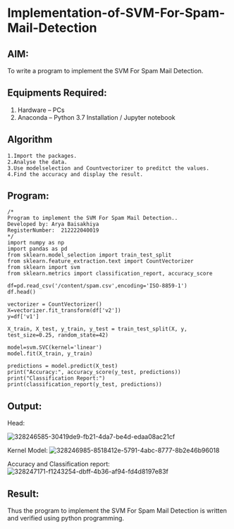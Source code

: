 # Implementation-of-SVM-For-Spam-Mail-Detection

## AIM:
To write a program to implement the SVM For Spam Mail Detection.

## Equipments Required:
1. Hardware – PCs
2. Anaconda – Python 3.7 Installation / Jupyter notebook

## Algorithm
```
1.Import the packages.
2.Analyse the data.
3.Use modelselection and Countvectorizer to preditct the values.
4.Find the accuracy and display the result.
```
## Program:
```
/*
Program to implement the SVM For Spam Mail Detection..
Developed by: Arya Baisakhiya
RegisterNumber:  212222040019
*/
import numpy as np
import pandas as pd
from sklearn.model_selection import train_test_split
from sklearn.feature_extraction.text import CountVectorizer
from sklearn import svm
from sklearn.metrics import classification_report, accuracy_score

df=pd.read_csv('/content/spam.csv',encoding='ISO-8859-1')
df.head()

vectorizer = CountVectorizer()
X=vectorizer.fit_transform(df['v2'])
y=df['v1']

X_train, X_test, y_train, y_test = train_test_split(X, y, test_size=0.25, random_state=42)

model=svm.SVC(kernel='linear')
model.fit(X_train, y_train)

predictions = model.predict(X_test)
print("Accuracy:", accuracy_score(y_test, predictions))
print("Classification Report:")
print(classification_report(y_test, predictions))
```

## Output:
Head:

![328246585-30419de9-fb21-4da7-be4d-edaa08ac21cf](https://github.com/aryabaisakhiya/Implementation-of-SVM-For-Spam-Mail-Detection/assets/119393645/89622344-b84a-4052-abb2-8143ecb9d5c7)

Kernel Model:
![328246985-8518412e-5791-4abc-8777-8b2e46b96018](https://github.com/aryabaisakhiya/Implementation-of-SVM-For-Spam-Mail-Detection/assets/119393645/9377319c-1c38-4ae0-9040-6a1b15b725ee)

Accuracy and Classification report:
![328247171-f1243254-dbff-4b36-af94-fd4d8197e83f](https://github.com/aryabaisakhiya/Implementation-of-SVM-For-Spam-Mail-Detection/assets/119393645/bebb96bb-72a8-4911-ac09-88558672bedb)



## Result:
Thus the program to implement the SVM For Spam Mail Detection is written and verified using python programming.

